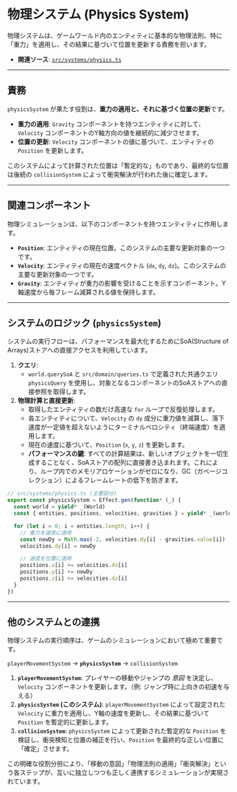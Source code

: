 # 物理システム (Physics System)

物理システムは、ゲームワールド内のエンティティに基本的な物理法則、特に「重力」を適用し、その結果に基づいて位置を更新する責務を担います。

- **関連ソース**: [`src/systems/physics.ts`](../../src/systems/physics.ts)

---

## 責務

`physicsSystem` が果たす役割は、**重力の適用と、それに基づく位置の更新**です。

- **重力の適用**: `Gravity` コンポーネントを持つエンティティに対して、`Velocity` コンポーネントのY軸方向の値を継続的に減少させます。
- **位置の更新**: `Velocity` コンポーネントの値に基づいて、エンティティの `Position` を更新します。

このシステムによって計算された位置は「暫定的な」ものであり、最終的な位置は後続の `collisionSystem` によって衝突解決が行われた後に確定します。

---

## 関連コンポーネント

物理シミュレーションは、以下のコンポーネントを持つエンティティに作用します。

- **`Position`**: エンティティの現在位置。このシステムの主要な更新対象の一つです。
- **`Velocity`**: エンティティの現在の速度ベクトル (`dx`, `dy`, `dz`)。このシステムの主要な更新対象の一つです。
- **`Gravity`**: エンティティが重力の影響を受けることを示すコンポーネント。Y軸速度から毎フレーム減算される値を保持します。

---

## システムのロジック (`physicsSystem`)

システムの実行フローは、パフォーマンスを最大化するためにSoA(Structure of Arrays)ストアへの直接アクセスを利用しています。

1.  **クエリ**:
    - `world.querySoA` と `src/domain/queries.ts` で定義された共通クエリ `physicsQuery` を使用し、対象となるコンポーネントのSoAストアへの直接参照を取得します。
2.  **物理計算と直接更新**:
    - 取得したエンティティの数だけ高速な `for` ループで反復処理します。
    - 各エンティティについて、`Velocity` の `dy` 成分に重力値を減算し、落下速度が一定値を超えないようにターミナルベロシティ（終端速度）を適用します。
    - 現在の速度に基づいて、`Position` (`x`, `y`, `z`) を更新します。
    - **パフォーマンスの鍵**: すべての計算結果は、新しいオブジェクトを一切生成することなく、SoAストアの配列に直接書き込まれます。これにより、ループ内でのメモリアロケーションがゼロになり、GC（ガベージコレクション）によるフレームレートの低下を防ぎます。

```typescript
// src/systems/physics.ts (主要部分)
export const physicsSystem = Effect.gen(function* (_) {
  const world = yield* _(World)
  const { entities, positions, velocities, gravities } = yield* _(world.querySoA(physicsQuery))

  for (let i = 0; i < entities.length; i++) {
    // 重力を速度に適用
    const newDy = Math.max(-2, velocities.dy[i] - gravities.value[i])
    velocities.dy[i] = newDy

    // 速度を位置に適用
    positions.x[i] += velocities.dx[i]
    positions.y[i] += newDy
    positions.z[i] += velocities.dz[i]
  }
})
```

---

## 他のシステムとの連携

物理システムの実行順序は、ゲームのシミュレーションにおいて極めて重要です。

`playerMovementSystem` -> **`physicsSystem`** -> `collisionSystem`

1.  **`playerMovementSystem`**: プレイヤーの移動やジャンプの _意図_ を決定し、`Velocity` コンポーネントを更新します。（例: ジャンプ時に上向きの初速を与える）
2.  **`physicsSystem` (このシステム)**: `playerMovementSystem` によって設定された `Velocity` に重力を適用し、Y軸の速度を更新し、その結果に基づいて `Position` を暫定的に更新します。
3.  **`collisionSystem`**: `physicsSystem` によって更新された暫定的な `Position` を検証し、衝突検知と位置の補正を行い、`Position` を最終的な正しい位置に「確定」させます。

この明確な役割分担により、「移動の意図」「物理法則の適用」「衝突解決」という各ステップが、互いに独立しつつも正しく連携するシミュレーションが実現されています。
